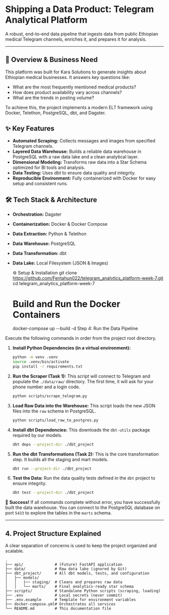 # Shipping a Data Product: Telegram Analytical Platform

A robust, end-to-end data pipeline that ingests data from public Ethiopian medical Telegram channels, enriches it, and prepares it for analysis.

---

## 🚀 Overview & Business Need

This platform was built for Kara Solutions to generate insights about Ethiopian medical businesses. It answers key questions like:
- What are the most frequently mentioned medical products?
- How does product availability vary across channels?
- What are the trends in posting volume?

To achieve this, the project implements a modern ELT framework using Docker, Telethon, PostgreSQL, dbt, and Dagster.

## ✨ Key Features

- **Automated Scraping:** Collects messages and images from specified Telegram channels.
- **Layered Data Warehouse:** Builds a reliable data warehouse in PostgreSQL with a raw data lake and a clean analytical layer.
- **Dimensional Modeling:** Transforms raw data into a Star Schema optimized for BI tools and analysis.
- **Data Testing:** Uses dbt to ensure data quality and integrity.
- **Reproducible Environment:** Fully containerized with Docker for easy setup and consistent runs.

## 🛠️ Tech Stack & Architecture

- **Orchestration:** Dagster
- **Containerization:** Docker & Docker Compose
- **Data Extraction:** Python & Telethon
- **Data Warehouse:** PostgreSQL
- **Data Transformation:** dbt
- **Data Lake:** Local Filesystem (JSON & Images)


    ⚙️ Setup & Installation
  git clone https://github.com/Fentahun022/telegram_analytics_platform-week-7.git
 cd telegram_analytics_platform-week-7

  # Build and Run the Docker Containers
  docker-compose up --build -d
Step 4: Run the Data Pipeline

Execute the following commands in order from the project root directory.

1.  **Install Python Dependencies (in a virtual environment):**
    ```bash
    python -m venv .venv
    source .venv/bin/activate  
    pip install -r requirements.txt
    ```

2.  **Run the Scraper (Task 1):**
    This script will connect to Telegram and populate the `./data/raw/` directory. The first time, it will ask for your phone number and a login code.
    ```bash
    python scripts/scrape_telegram.py
    ```

3.  **Load Raw Data into the Warehouse:**
    This script loads the new JSON files into the `raw` schema in PostgreSQL.
    ```bash
    python scripts/load_raw_to_postgres.py
    ```

4.  **Install dbt Dependencies:**
    This downloads the `dbt-utils` package required by our models.
    ```bash
    dbt deps --project-dir ./dbt_project
    ```

5.  **Run the dbt Transformations (Task 2):**
    This is the core transformation step. It builds all the staging and mart models.
    ```bash
    dbt run --project-dir ./dbt_project
    ```

6.  **Test the Data:**
    Run the data quality tests defined in the `dbt` project to ensure integrity.
    ```bash
    dbt test --project-dir ./dbt_project
    ```

🎉 **Success!** If all commands complete without error, you have successfully built the data warehouse. You can connect to the PostgreSQL database on port `5433` to explore the tables in the `marts` schema.

---

## 4. Project Structure Explained

A clear separation of concerns is used to keep the project organized and scalable.

```
.
├── api/              # (Future) FastAPI application
├── data/             # Raw data lake (ignored by Git)
├── dbt_project/      # All dbt models, tests, and configuration
│   ├── models/
│   │   ├── staging/  # Cleans and prepares raw data
│   │   └── marts/    # Final analytics-ready star schema
├── scripts/          # Standalone Python scripts (scraping, loading)
├── .env              # Local secrets (never commit)
├── .env.example      # Template for environment variables
├── docker-compose.yml# Orchestrates all services
└── README.md         # This documentation file